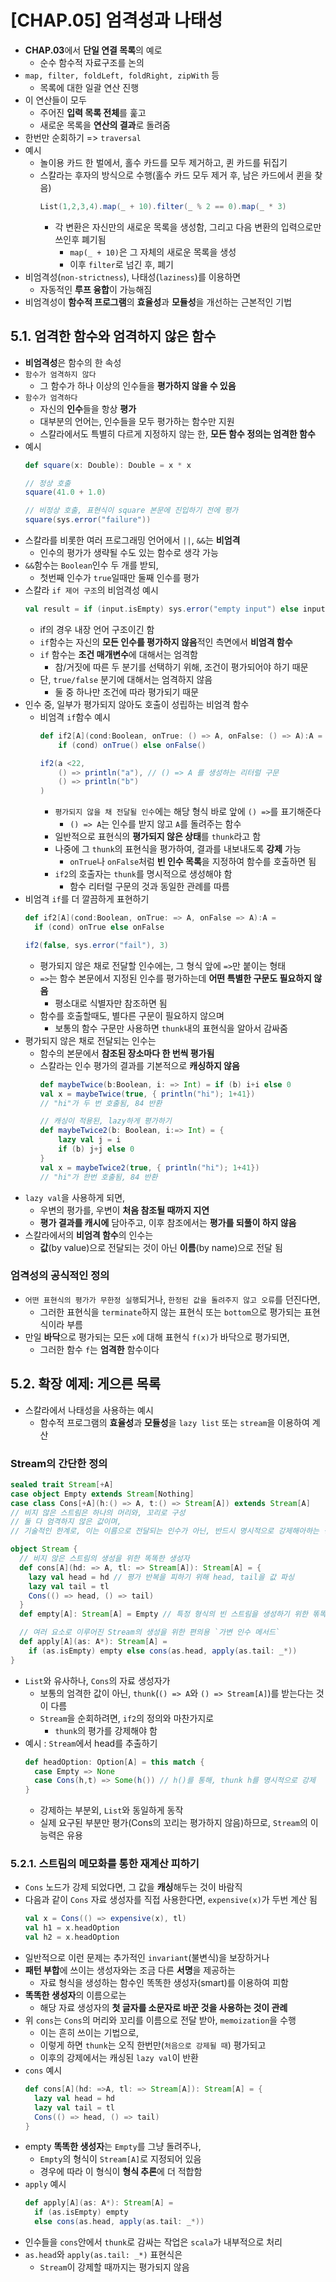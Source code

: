 # [CHAP.05] 엄격성과 나태성
- **CHAP.03**에서 **단일 연결 목록**의 예로
  - 순수 함수적 자료구조를 논의
- `map, filter, foldLeft, foldRight, zipWith` 등
  - 목록에 대한 일괄 연산 진행
- 이 연산들이 모두 
  - 주어진 **입력 목록 전체**를 훑고
  - 새로운 목록을 **연산의 결과**로 돌려줌
- 한번만 순회하기 => `traversal`
- 예시
  - 놀이용 카드 한 벌에서, 홀수 카드를 모두 제거하고, 퀸 카드를 뒤집기
  - 스칼라는 후자의 방식으로 수행(홀수 카드 모두 제거 후, 남은 카드에서 퀸을 찾음)
    ```scala
    List(1,2,3,4).map(_ + 10).filter(_ % 2 == 0).map(_ * 3)
    ```
    - 각 변환은 자신만의 새로운 목록을 생성함, 그리고 다음 변환의 입력으로만 쓰인후 폐기됨
      - `map(_ + 10)`은 그 자체의 새로운 목록을 생성
      - 이후 `filter`로 넘긴 후, 폐기
- 비엄격성(`non-strictness`), 나태성(`laziness`)를 이용하면
  - 자동적인 **루프 융합**이 가능해짐
- 비엄격성이 **함수적 프로그램**의 **효율성**과 **모듈성**을 개선하는 근본적인 기법

## 5.1. 엄격한 함수와 엄격하지 않은 함수
- **비엄격성**은 함수의 한 속성
- `함수가 엄격하지 않다`
  - 그 함수가 하나 이상의 인수들을 **평가하지 않을 수 있음**
- `함수가 엄격하다`
  - 자신의 **인수**들을 항상 **평가**
  - 대부분의 언어는, 인수들을 모두 평가하는 함수만 지원
  - 스칼라에서도 특별히 다르게 지정하지 않는 한, **모든 함수 정의는 엄격한 함수**
- 예시
  ```scala
  def square(x: Double): Double = x * x

  // 정상 호출
  square(41.0 + 1.0)

  // 비정상 호출, 표현식이 square 본문에 진입하기 전에 평가
  square(sys.error("failure"))
  ```
- 스칼라를 비롯한 여러 프로그래밍 언어에서 `||`, `&&`는 **비엄격**
  - 인수의 평가가 생략될 수도 있는 함수로 생각 가능
- `&&`함수는 `Boolean`인수 두 개를 받되,
  - 첫번째 인수가 `true`일때만 둘째 인수를 평가
- 스칼라 `if 제어 구조`의 비엄격성 예시
  ```scala
  val result = if (input.isEmpty) sys.error("empty input") else input
  ```
  - if의 경우 내장 언어 구조이긴 함
  - `if`함수는 자신의 **모든 인수를 평가하지 않음**적인 측면에서 **비엄격 함수**
  - `if` 함수는 **조건 매개변수**에 대해서는 엄격함
    - 참/거짓에 따른 두 분기를 선택하기 위해, 조건이 평가되어야 하기 때문
  - 단, `true/false` 분기에 대해서는 엄격하지 않음
    - 둘 중 하나만 조건에 따라 평가되기 때문 
- 인수 중, 일부가 평가되지 않아도 호출이 성립하는 비엄격 함수
  - 비엄격 `if`함수 예시
    ```scala
    def if2[A](cond:Boolean, onTrue: () => A, onFalse: () => A):A = 
        if (cond) onTrue() else onFalse()
    
    if2(a <22,
        () => println("a"), // () => A 를 생성하는 리터럴 구문
        () => println("b")
    )
    ```
    - `평가되지 않을 채 전달될 인수`에는 해당 형식 바로 앞에 `() =>`를 표기해준다
      - `() => A`는 인수를 받지 않고 `A`를 돌려주는 함수
    - 일반적으로 표현식의 **평가되지 않은 상태**를 `thunk`라고 함
    - 나중에 그 `thunk`의 표현식을 평가하여, 결과를 내보내도록 **강제** 가능
      - `onTrue`나 `onFalse`처럼 **빈 인수 목록**을 지정하여 함수를 호출하면 됨
    - `if2`의 호출자는 `thunk`를 명시적으로 생성해야 함
      - 함수 리터럴 구문의 것과 동일한 관례를 따름
- 비엄격 `if`를 더 깔끔하게 표현하기
  ```scala
  def if2[A](cond:Boolean, onTrue: => A, onFalse => A):A =
    if (cond) onTrue else onFalse

  if2(false, sys.error("fail"), 3)
  ```
  - 평가되지 않은 채로 전달할 인수에는, 그 형식 앞에 `=>`만 붙이는 형태
  - `=>`는 함수 본문에서 지정된 인수를 평가하는데 **어떤 특별한 구문도 필요하지 않음**
    - 평소대로 식별자만 참조하면 됨
  - 함수를 호출할때도, 별다른 구문이 필요하지 않으며
    - 보통의 함수 구문만 사용하면 `thunk`내의 표현식을 알아서 감싸줌
- 평가되지 않은 채로 전달되는 인수는
  - 함수의 본문에서 **참조된 장소마다 한 번씩 평가됨**
  - 스칼라는 인수 평가의 결과를 기본적으로 **캐싱하지 않음**
    ```scala
    def maybeTwice(b:Boolean, i: => Int) = if (b) i+i else 0
    val x = maybeTwice(true, { println("hi"); 1+41})
    // "hi"가 두 번 호출됨, 84 반환

    // 캐싱이 적용된, lazy하게 평가하기
    def maybeTwice2(b: Boolean, i:=> Int) = {
        lazy val j = i
        if (b) j+j else 0
    }
    val x = maybeTwice2(true, { println("hi"); 1+41})
    // "hi"가 한번 호출됨, 84 반환
    ```
- `lazy val`을 사용하게 되면,
  - 우변의 평가를, 우변이 **처음 참조될 때까지 지연**
  - **평가 결과를 캐시에** 담아주고, 이후 참조에서는 **평가를 되풀이 하지 않음**
- 스칼라에서의 **비엄격 함수**의 인수는
  - **값**(by value)으로 전달되는 것이 아닌 **이름**(by name)으로 전달 됨

### 엄격성의 공식적인 정의
- `어떤 표현식의 평가가 무한정 실행`되거나, `한정된 값을 돌려주지 않고 오류`를 던진다면,
  - 그러한 표현식을 `terminate`하지 않는 표현식 또는 `bottom`으로 평가되는 표현식이라 부름
- 만일 **바닥**으로 평가되는 모든 `x`에 대해 표현식 `f(x)`가 바닥으로 평가되면,
  - 그러한 함수 `f`는 **엄격한** 함수이다

## 5.2. 확장 예제: 게으른 목록
- 스칼라에서 나태성을 사용하는 예시
  - 함수적 프로그램의 **효율성**과 **모듈성**을 `lazy list` 또는 `stream`을 이용하여 계산

### Stream의 간단한 정의
```scala
sealed trait Stream[+A]
case object Empty extends Stream[Nothing]
case class Cons[+A](h:() => A, t:() => Stream[A]) extends Stream[A]
// 비지 않은 스트림은 하나의 머리와, 꼬리로 구성
// 둘 다 엄격하지 않은 값이며,
// 기술적인 한계로, 이는 이름으로 전달되는 인수가 아닌, 반드시 명시적으로 강제해아하는 성크

object Stream {
  // 비지 않은 스트림의 생성을 위한 똑똑한 생성자
  def cons[A](hd: => A, tl: => Stream[A]): Stream[A] = {
    lazy val head = hd // 평가 반복을 피하기 위해 head, tail을 값 파싱
    lazy val tail = tl
    Cons(() => head, () => tail)
  }
  def empty[A]: Stream[A] = Empty // 특정 형식의 빈 스트림을 생성하기 위한 똒똑한 생성자

  // 여러 요소로 이루어진 Stream의 생성을 위한 편의용 `가변 인수 메서드`
  def apply[A](as: A*): Stream[A] =
    if (as.isEmpty) empty else cons(as.head, apply(as.tail: _*))
}
```
- `List`와 유사하나, `Cons`의 자료 생성자가
  - 보통의 엄격한 값이 아닌, `thunk`(`() => A`와 `() => Stream[A]`)를 받는다는 것이 다름
  - `Stream`을 순회하려면, `if2`의 정의와 마찬가지로
    - `thunk`의 평가를 강제해야 함
- 예시 : `Stream`에서 head를 추출하기
  ```scala
  def headOption: Option[A] = this match {
    case Empty => None
    case Cons(h,t) => Some(h()) // h()를 통해, thunk h를 명시적으로 강제
  }
  ```
  - 강제하는 부분외, `List`와 동일하게 동작
  - 실제 요구된 부분만 평가(Cons의 꼬리는 평가하지 않음)하므로, `Stream`의 이 능력은 유용

### 5.2.1. 스트림의 메모화를 통한 재계산 피하기
- `Cons` 노드가 강제 되었다면, 그 값을 **캐싱**해두는 것이 바람직
- 다음과 같이 `Cons` 자료 생성자를 직접 사용한다면, `expensive(x)`가 두번 계산 됨
  ```scala
  val x = Cons(() => expensive(x), tl)
  val h1 = x.headOption
  val h2 = x.headOption
  ```
- 일반적으로 이런 문제는 추가적인 `invariant`(불변식)을 보장하거나
- **패턴 부합**에 쓰이는 생성자와는 조금 다른 **서명**을 제공하는
  - 자료 형식을 생성하는 함수인 똑똑한 생성자(smart)를 이용하여 피함
- **똑똑한 생성자**의 이름으로는
  - 해당 자료 생성자의 **첫 글자를 소문자로 바꾼 것을 사용하는 것이 관례**
- 위 `cons`는 `Cons`의 머리와 꼬리를 이름으로 전달 받아, `memoization`을 수행
  - 이는 흔히 쓰이는 기법으로,
  - 이렇게 하면 `thunk`는 오직 한번만(`처음으로 강제될 때`) 평가되고
  - 이후의 강제에서는 캐싱된 `lazy val`이 반환
- `cons` 예시
  ```scala
  def cons[A](hd: =>A, tl: => Stream[A]): Stream[A] = {
    lazy val head = hd
    lazy val tail = tl
    Cons(() => head, () => tail)
  }
  ```
- empty **똑똑한 생성자**는 `Empty`를 그냥 돌려주나,
  - `Empty`의 형식이 `Stream[A]`로 지정되어 있음
  - 경우에 따라 이 형식이 **형식 추론**에 더 적합함
- `apply` 예시
  ```scala
  def apply[A](as: A*): Stream[A] =
    if (as.isEmpty) empty
    else cons(as.head, apply(as.tail: _*))
  ```
- 인수들을 `cons`안에서 `thunk`로 감싸는 작업은 `scala`가 내부적으로 처리
- `as.head`와 `apply(as.tail: _*)` 표현식은
  - `Stream`이 강제할 때까지는 평가되지 않음